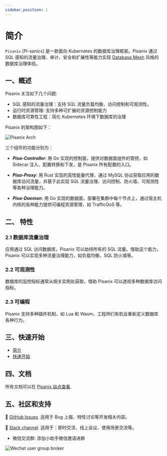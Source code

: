 ```yaml
---
sidebar_position: 1
---
```


# 简介 

`Pisanix` [Pi-sanics] 是一款面向 Kubernetes 的数据库治理框架。Pisanix 通过 SQL 感知的流量治理、审计、安全和扩展性等能力实现 [Database Mesh](https://www.database-mesh.io) 风格的数据库治理体验。

## 一、概述

Pisanix 关注如下几个问题:

* SQL 感知的流量治理：支持 SQL 流量负载均衡、访问控制和可观测性。 
* 运行时资源管理: 支持多种可扩展的资源控制能力 
* 数据库可靠性工程：简化 Kubernetes 环境下数据库的治理 

Pisanix 的架构图如下：

![Pisanix Arch](/img/pisanix-arch.png)

三个组件的功能分别为：

* ***Pisa-Controller***: 用 Go 实现的控制面，提供对数据面组件的管控，如 Sidecar 注入、配置转换和下发，是 Pisanix 所有配置的入口。

* ***Pisa-Proxy***: 用 Rust 实现的高性能量代理，通过 MySQL 协议获取应用的数据库访问流量，并基于此实现 SQL 流量治理、访问控制、防火墙、可观测性等各种治理能力。

* ***Pisa-Daemon***: 用 Go 实现的数据面，部署在集群中每个节点上，通过宿主机内核的各种能力提供可编程资源管理，如 TrafficQoS 等。


## 二、 特性

### 2.1  数据库流量治理 

应用通过 SQL 访问数据库，Pisanix 可以劫持所有的 SQL 流量。借助这个能力，Pisanix 可以实现多种流量治理能力，如负载均衡、SQL 防火墙等。

### 2.2 可观测性 

数据库的监控指标通常从相关实例处获取，借助 Pisanix 可以透视多种数据库访问指标。

### 2.3 可编程 

Pisanix 支持多种插件机制，如 Lua 和 Wasm，工程师们有机会重新定义数据库各种行为。


## 三、快速开始 

- [简介](https://www.pisanix.io/docs)
- [快速开始](https://www.pisanix.io/docs/quickstart)

## 四、文档 

所有文档可以在 [Pisanix 站点查看](https://www.pisanix.io/).

## 五、社区和支持 

 :link: [GitHub Issues](https://github.com/database-mesh/pisanix/issues). 适用于 Bug 上报、特性讨论等开发相关内容。

 :link: [Slack channel](https://join.slack.com/t/databasemesh/shared_invite/zt-12hlythpe-C4rrS1WZ2ZkEd3zn84SqeQ). 适用于：即时交流、线上会议、使用场景交流等。

- 微信交流群: 添加小助手微信邀请进群 

![Wechat user group broker](/img/wechat-user-group-broker.jpeg)
